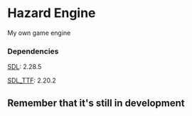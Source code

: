 # Hazard Engine

My own game engine
<br>

### Dependencies
[SDL](README-SDL.md): 2.28.5

[SDL_TTF](README-SDL_TTF.md): 2.20.2

## Remember that it's still in development
